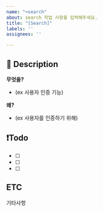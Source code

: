 ```yaml
---
name: "⌨️search"
about: search 작업 사항을 입력해주세요.
title: "[Search]"
labels: ''
assignees: ''

---
```


## 📝 Description
**무엇을?**
- (ex 사용자 인증 기능)

**왜?**
- (ex 사용자를 인증하기 위해)

## ❗️Todo
- [ ] 
- [ ] 
- [ ]


## ETC
기타사항
